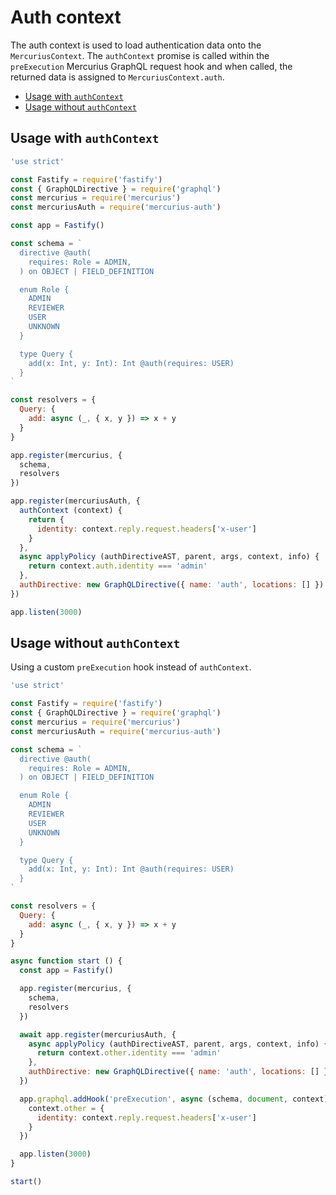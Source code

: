 # Auth context

The auth context is used to load authentication data onto the `MercuriusContext`. The `authContext` promise is called within the `preExecution` Mercurius GraphQL request hook and when called, the returned data is assigned to `MercuriusContext.auth`.

- [Usage with `authContext`](#usage-with-authcontext)
- [Usage without `authContext`](#usage-without-authcontext)

## Usage with `authContext`

```js
'use strict'

const Fastify = require('fastify')
const { GraphQLDirective } = require('graphql')
const mercurius = require('mercurius')
const mercuriusAuth = require('mercurius-auth')

const app = Fastify()

const schema = `
  directive @auth(
    requires: Role = ADMIN,
  ) on OBJECT | FIELD_DEFINITION

  enum Role {
    ADMIN
    REVIEWER
    USER
    UNKNOWN
  }

  type Query {
    add(x: Int, y: Int): Int @auth(requires: USER)
  }
`

const resolvers = {
  Query: {
    add: async (_, { x, y }) => x + y
  }
}

app.register(mercurius, {
  schema,
  resolvers
})

app.register(mercuriusAuth, {
  authContext (context) {
    return {
      identity: context.reply.request.headers['x-user']
    }
  },
  async applyPolicy (authDirectiveAST, parent, args, context, info) {
    return context.auth.identity === 'admin'
  },
  authDirective: new GraphQLDirective({ name: 'auth', locations: [] })
})

app.listen(3000)

```

## Usage without `authContext`

Using a custom `preExecution` hook instead of `authContext`.

```js
'use strict'

const Fastify = require('fastify')
const { GraphQLDirective } = require('graphql')
const mercurius = require('mercurius')
const mercuriusAuth = require('mercurius-auth')

const schema = `
  directive @auth(
    requires: Role = ADMIN,
  ) on OBJECT | FIELD_DEFINITION

  enum Role {
    ADMIN
    REVIEWER
    USER
    UNKNOWN
  }

  type Query {
    add(x: Int, y: Int): Int @auth(requires: USER)
  }
`

const resolvers = {
  Query: {
    add: async (_, { x, y }) => x + y
  }
}

async function start () {
  const app = Fastify()

  app.register(mercurius, {
    schema,
    resolvers
  })

  await app.register(mercuriusAuth, {
    async applyPolicy (authDirectiveAST, parent, args, context, info) {
      return context.other.identity === 'admin'
    },
    authDirective: new GraphQLDirective({ name: 'auth', locations: [] })
  })

  app.graphql.addHook('preExecution', async (schema, document, context) => {
    context.other = {
      identity: context.reply.request.headers['x-user']
    }
  })

  app.listen(3000)
}

start()
```
